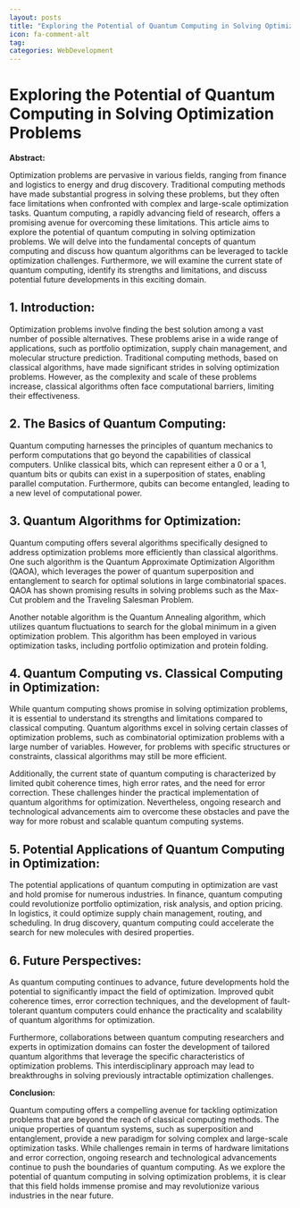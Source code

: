 ```yaml
---
layout: posts
title: "Exploring the Potential of Quantum Computing in Solving Optimization Problems"
icon: fa-comment-alt
tag:      
categories: WebDevelopment
---
```



# Exploring the Potential of Quantum Computing in Solving Optimization Problems

**Abstract:**

Optimization problems are pervasive in various fields, ranging from finance and logistics to energy and drug discovery. Traditional computing methods have made substantial progress in solving these problems, but they often face limitations when confronted with complex and large-scale optimization tasks. Quantum computing, a rapidly advancing field of research, offers a promising avenue for overcoming these limitations. This article aims to explore the potential of quantum computing in solving optimization problems. We will delve into the fundamental concepts of quantum computing and discuss how quantum algorithms can be leveraged to tackle optimization challenges. Furthermore, we will examine the current state of quantum computing, identify its strengths and limitations, and discuss potential future developments in this exciting domain.

## 1. Introduction:

Optimization problems involve finding the best solution among a vast number of possible alternatives. These problems arise in a wide range of applications, such as portfolio optimization, supply chain management, and molecular structure prediction. Traditional computing methods, based on classical algorithms, have made significant strides in solving optimization problems. However, as the complexity and scale of these problems increase, classical algorithms often face computational barriers, limiting their effectiveness.

## 2. The Basics of Quantum Computing:

Quantum computing harnesses the principles of quantum mechanics to perform computations that go beyond the capabilities of classical computers. Unlike classical bits, which can represent either a 0 or a 1, quantum bits or qubits can exist in a superposition of states, enabling parallel computation. Furthermore, qubits can become entangled, leading to a new level of computational power.

## 3. Quantum Algorithms for Optimization:

Quantum computing offers several algorithms specifically designed to address optimization problems more efficiently than classical algorithms. One such algorithm is the Quantum Approximate Optimization Algorithm (QAOA), which leverages the power of quantum superposition and entanglement to search for optimal solutions in large combinatorial spaces. QAOA has shown promising results in solving problems such as the Max-Cut problem and the Traveling Salesman Problem.

Another notable algorithm is the Quantum Annealing algorithm, which utilizes quantum fluctuations to search for the global minimum in a given optimization problem. This algorithm has been employed in various optimization tasks, including portfolio optimization and protein folding.

## 4. Quantum Computing vs. Classical Computing in Optimization:

While quantum computing shows promise in solving optimization problems, it is essential to understand its strengths and limitations compared to classical computing. Quantum algorithms excel in solving certain classes of optimization problems, such as combinatorial optimization problems with a large number of variables. However, for problems with specific structures or constraints, classical algorithms may still be more efficient.

Additionally, the current state of quantum computing is characterized by limited qubit coherence times, high error rates, and the need for error correction. These challenges hinder the practical implementation of quantum algorithms for optimization. Nevertheless, ongoing research and technological advancements aim to overcome these obstacles and pave the way for more robust and scalable quantum computing systems.

## 5. Potential Applications of Quantum Computing in Optimization:

The potential applications of quantum computing in optimization are vast and hold promise for numerous industries. In finance, quantum computing could revolutionize portfolio optimization, risk analysis, and option pricing. In logistics, it could optimize supply chain management, routing, and scheduling. In drug discovery, quantum computing could accelerate the search for new molecules with desired properties.

## 6. Future Perspectives:

As quantum computing continues to advance, future developments hold the potential to significantly impact the field of optimization. Improved qubit coherence times, error correction techniques, and the development of fault-tolerant quantum computers could enhance the practicality and scalability of quantum algorithms for optimization.

Furthermore, collaborations between quantum computing researchers and experts in optimization domains can foster the development of tailored quantum algorithms that leverage the specific characteristics of optimization problems. This interdisciplinary approach may lead to breakthroughs in solving previously intractable optimization challenges.

**Conclusion:**

Quantum computing offers a compelling avenue for tackling optimization problems that are beyond the reach of classical computing methods. The unique properties of quantum systems, such as superposition and entanglement, provide a new paradigm for solving complex and large-scale optimization tasks. While challenges remain in terms of hardware limitations and error correction, ongoing research and technological advancements continue to push the boundaries of quantum computing. As we explore the potential of quantum computing in solving optimization problems, it is clear that this field holds immense promise and may revolutionize various industries in the near future.